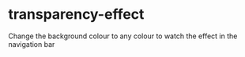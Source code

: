 # transparency-effect
Change the background colour to any colour to watch the effect in the navigation bar
